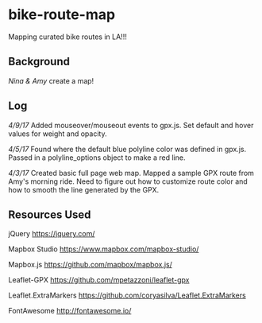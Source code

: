 # bike-route-map
Mapping curated bike routes in LA!!!

## Background
_Nina & Amy_ create a map!

## Log
_4/9/17_
Added mouseover/mouseout events to gpx.js.  Set default and hover values for weight and opacity.

_4/5/17_
Found where the default blue polyline color was defined in gpx.js.  Passed in a polyline_options object to make a red line.

_4/3/17_
Created basic full page web map.  Mapped a sample GPX route from Amy's morning ride.  Need to figure out how to customize route color and how to smooth the line generated by the GPX.

## Resources Used
jQuery
https://jquery.com/

Mapbox Studio
https://www.mapbox.com/mapbox-studio/

Mapbox.js
https://github.com/mapbox/mapbox.js/

Leaflet-GPX
https://github.com/mpetazzoni/leaflet-gpx

Leaflet.ExtraMarkers
https://github.com/coryasilva/Leaflet.ExtraMarkers

FontAwesome
http://fontawesome.io/